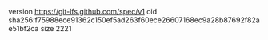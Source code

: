 version https://git-lfs.github.com/spec/v1
oid sha256:f75988ece91362c150ef5ad263f60ece26607168ec9a28b87692f82ae51bf2ca
size 2221

